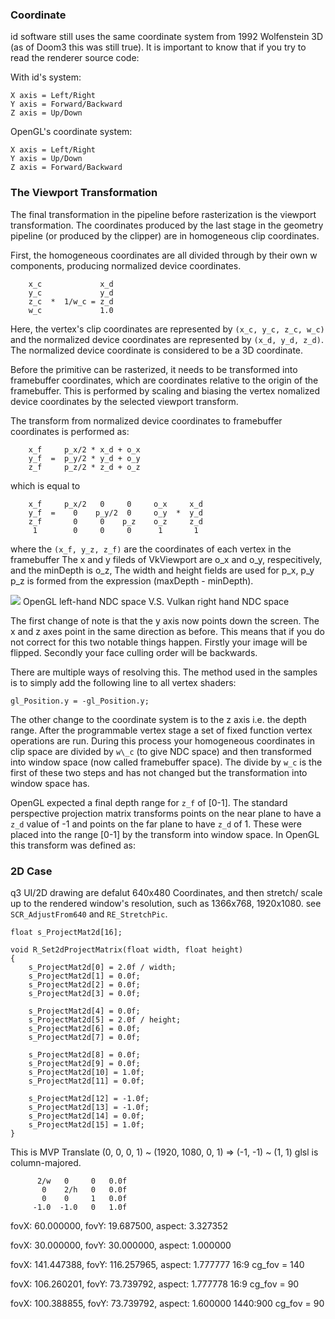### Coordinate
id software still uses the same coordinate system from 1992 Wolfenstein 3D (as of Doom3 this was still true). It is important to know that if you try to read the renderer source code:

With id's system:

    X axis = Left/Right
    Y axis = Forward/Backward
    Z axis = Up/Down

OpenGL's coordinate system:

    X axis = Left/Right
    Y axis = Up/Down
    Z axis = Forward/Backward

### The Viewport Transformation

The final transformation in the pipeline before rasterization is the
viewport transformation. The coordinates produced by the last stage
in the geometry pipeline (or produced by the clipper) are in
homogeneous clip coordinates.

First, the homogeneous coordinates are all divided through by their
own w components, producing normalized device coordinates.
```
    x_c             x_d
    y_c             y_d
    z_c  *  1/w_c = z_d 
    w_c             1.0
```
Here, the vertex's clip coordinates are represented by `(x_c, y_c, z_c, w_c)`
and the normalized device coordinates are represented by `(x_d, y_d, z_d)`.
The normalized device coordinate is considered to be a 3D coordinate.

Before the primitive can be rasterized, it needs to be transformed into
framebuffer coordinates, which are coordinates relative to the origin of the
framebuffer. This is performed by scaling and biasing the vertex nomalized
device coordinates by the selected viewport transform.

The transform from normalized device coordinates to framebuffer coordinates
is performed as:

```
    x_f     p_x/2 * x_d + o_x
    y_f  =  p_y/2 * y_d + o_y
    z_f     p_z/2 * z_d + o_z
```
which is equal to
```
    x_f     p_x/2   0     0     o_x     x_d
    y_f  =    0    p_y/2  0     o_y  *  y_d
    z_f       0     0    p_z    o_z     z_d
     1        0     0     0      1       1 
```
where the `(x_f, y_z, z_f)` are the coordinates of each vertex in the framebuffer
The x and y fileds of VkViewport are o\_x and o\_y, respecitively, 
and the minDepth is o\_z, The width and height fields are used for p\_x, p\_y
p\_z is formed from the expression (maxDepth - minDepth).


![](https://github.com/suijingfeng/vkOpenArena/blob/master/doc/vulkan_vs_opengl_coordinate.jpg)
OpenGL left-hand NDC space   V.S.  Vulkan right hand NDC space

The first change of note is that the y axis now points down the screen. 
The x and z axes point in the same direction as before. This means that
if you do not correct for this two notable things happen. Firstly your 
image will be flipped. Secondly your face culling order will be backwards. 

There are multiple ways of resolving this. The method used in the samples
is to simply add the following line to all vertex shaders:
```
gl_Position.y = -gl_Position.y;
```

The other change to the coordinate system is to the z axis i.e. the depth range.
After the programmable vertex stage a set of fixed function vertex operations
are run. During this process your homogeneous coordinates in clip space are 
divided by `w\_c` (to give NDC space) and then transformed into window space
(now called framebuffer space). The divide by `w_c` is the first of these two steps
and has not changed but the transformation into window space has.

OpenGL expected a final depth range for `z_f` of [0-1]. The standard perspective
projection matrix transforms points on the near plane to have a `z_d` value of -1
and points on the far plane to have `z_d` of 1. These were placed into the range
[0-1] by the transform into window space. In OpenGL this transform was defined as:

### 2D Case

q3 UI/2D drawing are defalut 640x480 Coordinates, and then stretch/ scale up to
the rendered window's resolution, such as 1366x768, 1920x1080.
see `SCR_AdjustFrom640` and `RE_StretchPic`.

```
float s_ProjectMat2d[16];

void R_Set2dProjectMatrix(float width, float height)
{
    s_ProjectMat2d[0] = 2.0f / width; 
    s_ProjectMat2d[1] = 0.0f; 
    s_ProjectMat2d[2] = 0.0f;
    s_ProjectMat2d[3] = 0.0f;

    s_ProjectMat2d[4] = 0.0f; 
    s_ProjectMat2d[5] = 2.0f / height; 
    s_ProjectMat2d[6] = 0.0f;
    s_ProjectMat2d[7] = 0.0f;

    s_ProjectMat2d[8] = 0.0f; 
    s_ProjectMat2d[9] = 0.0f; 
    s_ProjectMat2d[10] = 1.0f; 
    s_ProjectMat2d[11] = 0.0f;

    s_ProjectMat2d[12] = -1.0f; 
    s_ProjectMat2d[13] = -1.0f; 
    s_ProjectMat2d[14] = 0.0f;
    s_ProjectMat2d[15] = 1.0f;
}
```
This is MVP Translate (0, 0, 0, 1) ~ (1920, 1080, 0, 1) => (-1, -1) ~ (1, 1)
    glsl is column-majored.

```
      2/w   0     0   0.0f
       0    2/h   0   0.0f
       0    0     1   0.0f
     -1.0  -1.0   0   1.0f
```


fovX: 60.000000, fovY: 19.687500, aspect: 3.327352

fovX: 30.000000, fovY: 30.000000, aspect: 1.000000

fovX: 141.447388, fovY: 116.257965, aspect: 1.777777    16:9  cg\_fov = 140

fovX: 106.260201, fovY: 73.739792, aspect: 1.777778     16:9  cg\_fov = 90

fovX: 100.388855, fovY: 73.739792, aspect: 1.600000     1440:900 cg\_fov = 90
